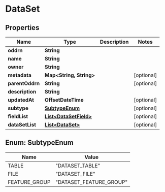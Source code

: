 

# DataSet

## Properties

Name | Type | Description | Notes
------------ | ------------- | ------------- | -------------
**oddrn** | **String** |  | 
**name** | **String** |  | 
**owner** | **String** |  | 
**metadata** | **Map&lt;String, String&gt;** |  |  [optional]
**parentOddrn** | **String** |  |  [optional]
**description** | **String** |  | 
**updatedAt** | **OffsetDateTime** |  |  [optional]
**subtype** | [**SubtypeEnum**](#SubtypeEnum) |  |  [optional]
**fieldList** | [**List&lt;DataSetField&gt;**](DataSetField.md) |  |  [optional]
**dataSetList** | [**List&lt;DataSet&gt;**](DataSet.md) |  |  [optional]



## Enum: SubtypeEnum

Name | Value
---- | -----
TABLE | &quot;DATASET_TABLE&quot;
FILE | &quot;DATASET_FILE&quot;
FEATURE_GROUP | &quot;DATASET_FEATURE_GROUP&quot;



